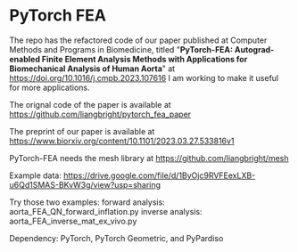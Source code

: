 # PyTorch FEA

The repo has the refactored code of our paper published at Computer Methods and Programs in Biomedicine, titled "**PyTorch-FEA: Autograd-enabled Finite Element Analysis Methods with Applications for Biomechanical Analysis of Human Aorta**" at https://doi.org/10.1016/j.cmpb.2023.107616
I am working to make it useful for more applications.

The orignal code of the paper is available at https://github.com/liangbright/pytorch_fea_paper

The preprint of our paper is available at https://www.biorxiv.org/content/10.1101/2023.03.27.533816v1

PyTorch-FEA needs the mesh library at https://github.com/liangbright/mesh

Example data: https://drive.google.com/file/d/1ByOjc9RVFEexLXB-u6Qd1SMAS-BKvW3g/view?usp=sharing

Try those two examples:
forward analysis: aorta_FEA_QN_forward_inflation.py
inverse analysis: aorta_FEA_inverse_mat_ex_vivo.py

Dependency: PyTorch, PyTorch Geometric, and PyPardiso
